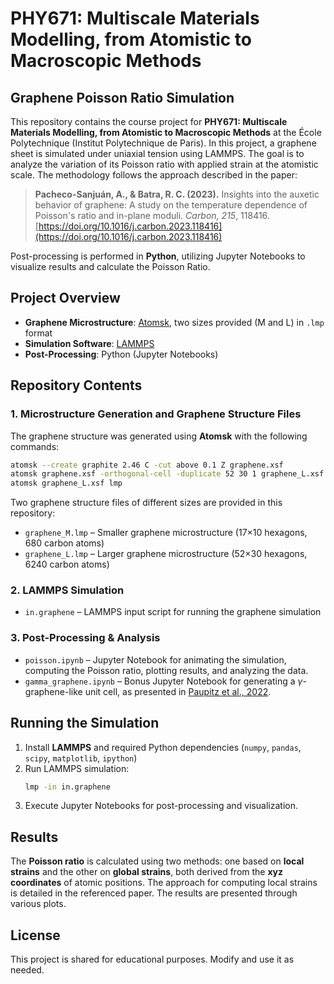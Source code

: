 # PHY671: Multiscale Materials Modelling, from Atomistic to Macroscopic Methods

## Graphene Poisson Ratio Simulation

This repository contains the course project for **PHY671: Multiscale Materials Modelling, from Atomistic to Macroscopic Methods** at the École Polytechnique (Institut Polytechnique de Paris). In this project, a graphene sheet is simulated under uniaxial tension using LAMMPS. The goal is to analyze the variation of its Poisson ratio with applied strain at the atomistic scale. The methodology follows the approach described in the paper:

> **Pacheco-Sanjuán, A., & Batra, R. C. (2023).** Insights into the auxetic behavior of graphene: A study on the temperature dependence of Poisson's ratio and in-plane moduli. *Carbon, 215*, 118416. [https://doi.org/10.1016/j.carbon.2023.118416](https://doi.org/10.1016/j.carbon.2023.118416)

Post-processing is performed in **Python**, utilizing Jupyter Notebooks to visualize results and calculate the Poisson Ratio.

## Project Overview

- **Graphene Microstructure**: [Atomsk](https://atomsk.univ-lille.fr/), two sizes provided (M and L) in `.lmp` format
- **Simulation Software**: [LAMMPS](https://www.lammps.org/)
- **Post-Processing**: Python (Jupyter Notebooks)

## Repository Contents

### 1. Microstructure Generation and Graphene Structure Files

The graphene structure was generated using **Atomsk** with the following commands:

```sh
atomsk --create graphite 2.46 C -cut above 0.1 Z graphene.xsf
atomsk graphene.xsf -orthogonal-cell -duplicate 52 30 1 graphene_L.xsf
atomsk graphene_L.xsf lmp
```

Two graphene structure files of different sizes are provided in this repository:
- `graphene_M.lmp` – Smaller graphene microstructure (17×10 hexagons, 680 carbon atoms)
- `graphene_L.lmp` – Larger graphene microstructure (52×30 hexagons, 6240 carbon atoms)

### 2. LAMMPS Simulation

- `in.graphene` – LAMMPS input script for running the graphene simulation

### 3. Post-Processing & Analysis

- `poisson.ipynb` – Jupyter Notebook for animating the simulation, computing the Poisson ratio, plotting results, and analyzing the data.
- `gamma_graphene.ipynb` – Bonus Jupyter Notebook for generating a $\gamma$-graphene-like unit cell, as presented in [Paupitz et al., 2022](https://doi.org/10.1016/j.cplett.2021.139220).

## Running the Simulation

1. Install **LAMMPS** and required Python dependencies (`numpy`, `pandas`, `scipy`, `matplotlib`, `ipython`)
2. Run LAMMPS simulation:
   ```sh
   lmp -in in.graphene
   ```
3. Execute Jupyter Notebooks for post-processing and visualization.

## Results

The **Poisson ratio** is calculated using two methods: one based on **local strains** and the other on **global strains**, both derived from the **xyz coordinates** of atomic positions. The approach for computing local strains is detailed in the referenced paper. The results are presented through various plots.

## License

This project is shared for educational purposes. Modify and use it as needed.

